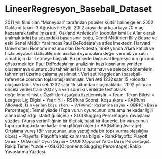 # LineerRegresyon_Baseball_Dataset
2011 yılı filmi olan “Moneyball” tarafından popüler kültür haline gelen 2002 Oakland takımı 3 Ağustos ile Eylül 2002 arasında arka arkaya 20 maç kazanarak tarihe imza attı.
Oakland Athletics'in (popüler ismi ile A'lar olarak anılmaktadır) bu sezondaki başarısının çoğu, Genel Müdürleri Billy Beane ve eski Genel Müdür Yardımcısı Paul DePodesta'ya atfedilmektedir.
Harvard Üniversitesi Ekonomi mezunu olan DePodesta, 1999 yılında A’lara katıldı ve hızla beyzbol istatistiklerinin analizini oyunculara değer vermek ve satın almak için dahil etmeye başladı.
Bu projede Doğrusal Regresyonun gücünü göstermek için Paul DePodesta’nın analizinin bazı kısımlarını yeniden oluşturmaya oluşturduğu tahminleri karşılaştırmayı ve gelecek dönemlerin tahminleri üzerine çalışma yapılmıştır.
Veri seti Kaggle’dan (baseball-reference.com’dan toplanmış) alınmıştır. Veri seti 1232 satır 15 kolondan oluşmaktadır. Veri seti 1232 satır 15 sütundan oluşmaktadır. 2002 yılından önceki veriler train 2002 yılı veri sonraki verilerde test olarak değerlendirilmiştir.
Özellikleri aşağıda özetlenmiştir.
•	Team: Takım Bilgisi
•	League: Lig Bilgisi
•	Year: Yıl
•	RS(Runs Score): Koşu skoru
•	RA(Runs Allowed): İzin verilen koşu skoru
•	W(Wins): Kazanma sayısı
•	OBP(On Base Percentage): Temel yüzde (Topa vurun oyuncunun ortalama ne kadar ilgili alana ulaştırdığı istatistiği ölçer.)
•	SLG(Slugging Percentage): Yavaşlama yüzdesi (Vuruş verimliliğinin bir ölçüsü, basit bir ifadeyle, bir vurucunun topa vurduğunda ne kadar ileri gittiğini ölçer.)
•	BA(Batting Average): Ortalama vuruş (Bir vurucunun, atış yaptığında bir topa vurma olasılığını ölçer.)
•	Playoffs: Playoff’a kalıp kalmama bilgisi
•	RankPlayoffs:  Playoff Sırası
•	G(Game): Oyun Sayısı
•	OOBP(Opponent’s On Base Percentage):  Rakip Temel Yüzde
•	OSLG(Opponents Slugging Percentage): Rakip Yavaşlatma Yüzdesi
